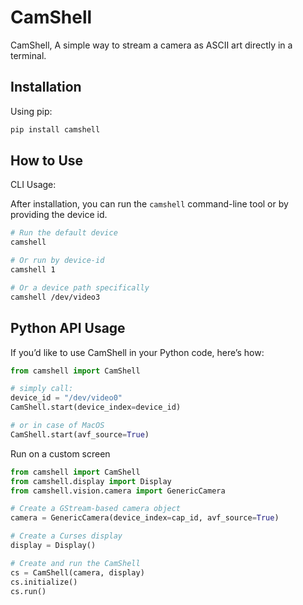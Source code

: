 # CamShell

CamShell, A simple way to stream a camera as ASCII art directly in a terminal.

## Installation

Using pip:

```bash
pip install camshell
```

## How to Use

CLI Usage:

After installation, you can run the `camshell` command-line tool or by providing
the device id.

```bash
# Run the default device
camshell

# Or run by device-id
camshell 1

# Or a device path specifically
camshell /dev/video3
```

## Python API Usage

If you’d like to use CamShell in your Python code, here’s how:

```python
from camshell import CamShell

# simply call:
device_id = "/dev/video0"
CamShell.start(device_index=device_id)

# or in case of MacOS
CamShell.start(avf_source=True)
```

Run on a custom screen

```python
from camshell import CamShell
from camshell.display import Display
from camshell.vision.camera import GenericCamera

# Create a GStream-based camera object
camera = GenericCamera(device_index=cap_id, avf_source=True)

# Create a Curses display
display = Display()

# Create and run the CamShell
cs = CamShell(camera, display)
cs.initialize()
cs.run()
```
